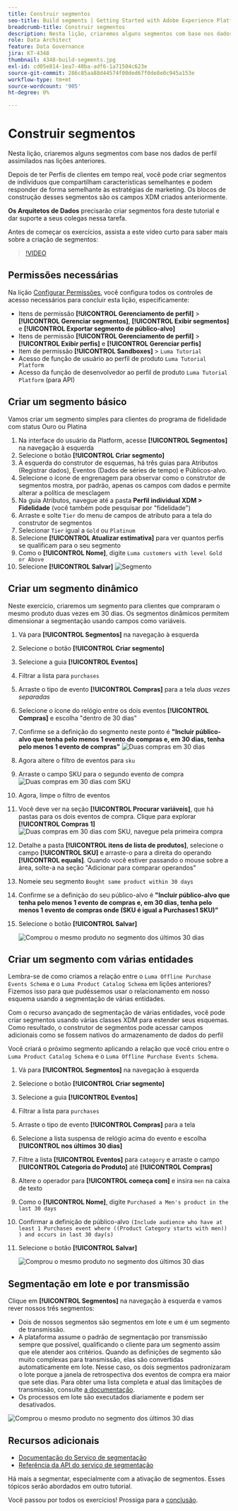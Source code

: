 ```yaml
---
title: Construir segmentos
seo-title: Build segments | Getting Started with Adobe Experience Platform for Data Architects and Data Engineers
breadcrumb-title: Construir segmentos
description: Nesta lição, criaremos alguns segmentos com base nos dados de perfil assimilados nas lições anteriores.
role: Data Architect
feature: Data Governance
jira: KT-4348
thumbnail: 4348-build-segments.jpg
exl-id: cd05e814-1ea7-48ba-adf6-1a71504c623e
source-git-commit: 286c85aa88d44574f00ded67f0de8e0c945a153e
workflow-type: tm+mt
source-wordcount: '905'
ht-degree: 0%

---
```


# Construir segmentos

<!-- 30 min-->
Nesta lição, criaremos alguns segmentos com base nos dados de perfil assimilados nas lições anteriores.

Depois de ter Perfis de clientes em tempo real, você pode criar segmentos de indivíduos que compartilham características semelhantes e podem responder de forma semelhante às estratégias de marketing. Os blocos de construção desses segmentos são os campos XDM criados anteriormente.

**Os Arquitetos de Dados** precisarão criar segmentos fora deste tutorial e dar suporte a seus colegas nessa tarefa.

Antes de começar os exercícios, assista a este vídeo curto para saber mais sobre a criação de segmentos:
>[!VIDEO](https://video.tv.adobe.com/v/31685?learn=on&enablevpops&captions=por_br)


## Permissões necessárias

Na lição [Configurar Permissões](configure-permissions.md), você configura todos os controles de acesso necessários para concluir esta lição, especificamente:

* Itens de permissão **[!UICONTROL Gerenciamento de perfil]** > **[!UICONTROL Gerenciar segmentos]**, **[!UICONTROL Exibir segmentos]** e **[!UICONTROL Exportar segmento de público-alvo]**
* Itens de permissão **[!UICONTROL Gerenciamento de perfil]** > **[!UICONTROL Exibir perfis]** e **[!UICONTROL Gerenciar perfis]**
* Item de permissão **[!UICONTROL Sandboxes]** > `Luma Tutorial`
* Acesso de função de usuário ao perfil de produto `Luma Tutorial Platform`
* Acesso da função de desenvolvedor ao perfil de produto `Luma Tutorial Platform` (para API)

## Criar um segmento básico

Vamos criar um segmento simples para clientes do programa de fidelidade com status Ouro ou Platina

1. Na interface do usuário da Platform, acesse **[!UICONTROL Segmentos]** na navegação à esquerda
1. Selecione o botão **[!UICONTROL Criar segmento]**
1. À esquerda do construtor de esquemas, há três guias para Atributos (Registrar dados), Eventos (Dados de séries de tempo) e Públicos-alvo.
1. Selecione o ícone de engrenagem para observar como o construtor de segmentos mostra, por padrão, apenas os campos com dados e permite alterar a política de mesclagem
1. Na guia Atributos, navegue até a pasta **Perfil individual XDM > Fidelidade** (você também pode pesquisar por &quot;fidelidade&quot;)
1. Arraste e solte `Tier` do menu de campos de atributo para a tela do construtor de segmentos
1. Selecionar `Tier` igual a `Gold` ou `Platinum`
1. Selecione **[!UICONTROL Atualizar estimativa]** para ver quantos perfis se qualificam para o seu segmento
1. Como o **[!UICONTROL Nome]**, digite `Luma customers with level Gold or Above`
1. Selecione **[!UICONTROL Salvar]**
   ![Segmento](assets/segment-goldOrAbove.png)

<!--## Build a sequential segment-->

## Criar um segmento dinâmico

Neste exercício, criaremos um segmento para clientes que compraram o mesmo produto duas vezes em 30 dias. Os segmentos dinâmicos permitem dimensionar a segmentação usando campos como variáveis.

1. Vá para **[!UICONTROL Segmentos]** na navegação à esquerda
1. Selecione o botão **[!UICONTROL Criar segmento]**
1. Selecione a guia **[!UICONTROL Eventos]**
1. Filtrar a lista para `purchases`
1. Arraste o tipo de evento **[!UICONTROL Compras]** para a tela _duas vezes separadas_
1. Selecione o ícone do relógio entre os dois eventos **[!UICONTROL Compras]** e escolha &quot;dentro de 30 dias&quot;
1. Confirme se a definição do segmento neste ponto é **&quot;Incluir público-alvo que tenha pelo menos 1 evento de compras e, em 30 dias, tenha pelo menos 1 evento de compras&quot;**
   ![Duas compras em 30 dias](assets/segment-twoPurchases.png)
1. Agora altere o filtro de eventos para `sku`
1. Arraste o campo SKU para o segundo evento de compra
   ![Duas compras em 30 dias com SKU](assets/segment-twoPurchases-addSku.png)
1. Agora, limpe o filtro de eventos
1. Você deve ver na seção **[!UICONTROL Procurar variáveis]**, que há pastas para os dois eventos de compra. Clique para explorar **[!UICONTROL Compras 1]**\
   ![Duas compras em 30 dias com SKU, navegue pela primeira compra](assets/segment-twoPurchases-browsePurchaseOne.png)
1. Detalhe a pasta **[!UICONTROL itens de lista de produtos]**, selecione o campo **[!UICONTROL SKU]** e arraste-o para a direita do operando **[!UICONTROL equals]**. Quando você estiver passando o mouse sobre a área, solte-a na seção &quot;Adicionar para comparar operandos&quot;
1. Nomeie seu segmento `Bought same product within 30 days`
1. Confirme se a definição do seu público-alvo é **&quot;Incluir público-alvo que tenha pelo menos 1 evento de compras e, em 30 dias, tenha pelo menos 1 evento de compras onde (SKU é igual a Purchases1 SKU)&quot;**
1. Selecione o botão **[!UICONTROL Salvar]**

   ![Comprou o mesmo produto no segmento dos últimos 30 dias](assets/segment-boughtSameProduct.png)

## Criar um segmento com várias entidades

Lembra-se de como criamos a relação entre o `Luma Offline Purchase Events Schema` e o `Luma Product Catalog Schema` em lições anteriores? Fizemos isso para que pudéssemos usar o relacionamento em nosso esquema usando a segmentação de várias entidades.

Com o recurso avançado de segmentação de várias entidades, você pode criar segmentos usando várias classes XDM para estender seus esquemas. Como resultado, o construtor de segmentos pode acessar campos adicionais como se fossem nativos do armazenamento de dados do perfil

Você criará o próximo segmento aplicando a relação que você criou entre o `Luma Product Catalog Schema` e o `Luma Offline Purchase Events Schema`.

1. Vá para **[!UICONTROL Segmentos]** na navegação à esquerda
1. Selecione o botão **[!UICONTROL Criar segmento]**
1. Selecione a guia **[!UICONTROL Eventos]**
1. Filtrar a lista para `purchases`
1. Arraste o tipo de evento **[!UICONTROL Compras]** para a tela
1. Selecione a lista suspensa de relógio acima do evento e escolha **[!UICONTROL nos últimos 30 dias]**
1. Filtre a lista **[!UICONTROL Eventos]** para `category` e arraste o campo **[!UICONTROL Categoria do Produto]** até **[!UICONTROL Compras]**
1. Altere o operador para **[!UICONTROL começa com]** e insira `men` na caixa de texto
1. Como o **[!UICONTROL Nome]**, digite `Purchased a Men's product in the last 30 days`
1. Confirmar a definição de público-alvo `(Include audience who have at least 1 Purchases event where ((Product Category starts with men)) ) and occurs in last 30 day(s)`
1. Selecione o botão **[!UICONTROL Salvar]**

   ![Comprou o mesmo produto no segmento dos últimos 30 dias](assets/segment-purchasedMens.png)

## Segmentação em lote e por transmissão

Clique em **[!UICONTROL Segmentos]** na navegação à esquerda e vamos rever nossos três segmentos:

* Dois de nossos segmentos são segmentos em lote e um é um segmento de transmissão.
* A plataforma assume o padrão de segmentação por transmissão sempre que possível, qualificando o cliente para um segmento assim que ele atender aos critérios. Quando as definições de segmento são muito complexas para transmissão, elas são convertidas automaticamente em lote. Nesse caso, os dois segmentos padronizaram o lote porque a janela de retrospectiva dos eventos de compra era maior que sete dias. Para obter uma lista completa e atual das limitações de transmissão, consulte [a documentação](https://experienceleague.adobe.com/docs/experience-platform/segmentation/ui/streaming-segmentation.html?lang=pt-BR).
* Os processos em lote são executados diariamente e podem ser desativados.

![Comprou o mesmo produto no segmento dos últimos 30 dias](assets/segment-review.png)

## Recursos adicionais

* [Documentação do Serviço de segmentação](https://experienceleague.adobe.com/docs/experience-platform/segmentation/home.html?lang=pt-BR)
* [Referência da API do serviço de segmentação](https://www.adobe.io/experience-platform-apis/references/segmentation/)

Há mais a segmentar, especialmente com a ativação de segmentos. Esses tópicos serão abordados em outro tutorial.

Você passou por todos os exercícios! Prossiga para a [conclusão](conclusion.md).

